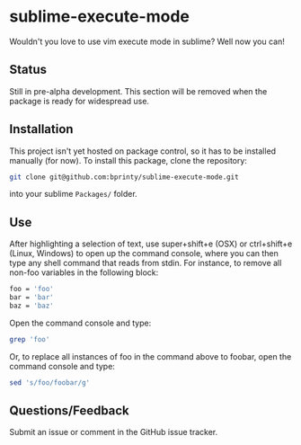 sublime-execute-mode
======

Wouldn't you love to use vim execute mode in sublime? Well now you can! 


Status
------
Still in pre-alpha development. This section will be removed when the package is ready for widespread use.


Installation
-----------
This project isn't yet hosted on package control, so it has to be installed manually (for now). To install this package, clone the repository:

```bash
git clone git@github.com:bprinty/sublime-execute-mode.git
```

into your sublime ```Packages/``` folder.


Use
---

After highlighting a selection of text, use super+shift+e (OSX) or ctrl+shift+e (Linux, Windows) to open up the command console, where you can then type any shell command that reads from stdin. For instance, to remove all non-foo variables in the following block:

```bash
foo = 'foo'
bar = 'bar'
baz = 'baz'
```

Open the command console and type:

```bash
grep 'foo'
```

Or, to replace all instances of foo in the command above to foobar, open the command console and type:

```bash
sed 's/foo/foobar/g'
```

Questions/Feedback
------------------

Submit an issue or comment in the GitHub issue tracker.
